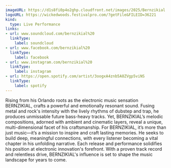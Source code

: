 ```yaml
---
imageURL: https://d1s8fi0p4o2ghp.cloudfront.net/images/2025/Bernzikial.jpeg
logoURL: https://wickedwoods.festivalpro.com/?getFile&FILEID=36221
kind:
  type: Live Performance
links:
- url: www.soundcloud.com/bernzikial%20
  linkType:
    label: soundcloud
- url: www.facebook.com/bernzikial%20
  linkType:
    label: facebook
- url: www.instagram.com/bernzikial%20
  linkType:
    label: instagram
- url: https://open.spotify.com/artist/3oogxA4znb5A8ZVgp5viNS
  linkType:
    label: spotify
---
```

Rising from his Orlando roots as the electronic music sensation BERNZIKIAL, crafts a powerful and emotionally resonant sound. Fusing metal and rock's intensity with the lively rhythms of dubstep and trap, he produces unmissable future bass-heavy tracks. Yet, BERNZIKIAL’s melodic compositions, adorned with ambient and cinematic layers, reveal a unique, multi-dimensional facet of his craftsmanship. For BERNZIKIAL, it’s more than just music—it’s a mission to inspire and craft lasting memories. He seeks to build deep, meaningful connections, with every listener becoming a vital chapter in his unfolding narrative. Each release and performance solidifies his position at electronic innovation's forefront. With a proven track record and relentless drive, BERNZIKIAL's influence is set to shape the music landscape for years to come. 